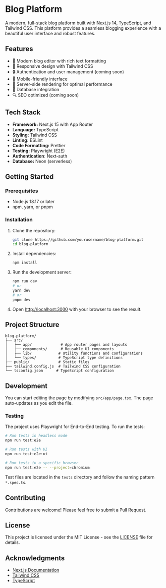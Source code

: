 # Blog Platform

A modern, full-stack blog platform built with Next.js 14, TypeScript, and Tailwind CSS. This platform provides a seamless blogging experience with a beautiful user interface and robust features.

## Features

- 📝 Modern blog editor with rich text formatting
- 🎨 Responsive design with Tailwind CSS
- 🔒 Authentication and user management (coming soon)
- 📱 Mobile-friendly interface
- 🚀 Server-side rendering for optimal performance
- 💾 Database integration
- 🔍 SEO optimized (coming soon)

## Tech Stack

- **Framework:** Next.js 15 with App Router
- **Language:** TypeScript
- **Styling:** Tailwind CSS
- **Linting:** ESLint
- **Code Formatting:** Prettier
- **Testing:** Playwright (E2E)
- **Authentication:** Next-auth
- **Database:** Neon (serverless)

## Getting Started

### Prerequisites

- Node.js 18.17 or later
- npm, yarn, or pnpm

### Installation

1. Clone the repository:

   ```bash
   git clone https://github.com/yourusername/blog-platform.git
   cd blog-platform
   ```

2. Install dependencies:

   ```bash
   npm install
   ```

3. Run the development server:

   ```bash
   npm run dev
   # or
   yarn dev
   # or
   pnpm dev
   ```

4. Open [http://localhost:3000](http://localhost:3000) with your browser to see the result.

## Project Structure

```
blog-platform/
├── src/
│   ├── app/             # App router pages and layouts
│   ├── components/      # Reusable UI components
│   ├── lib/            # Utility functions and configurations
│   └── types/          # TypeScript type definitions
├── public/             # Static files
├── tailwind.config.js  # Tailwind CSS configuration
└── tsconfig.json      # TypeScript configuration
```

## Development

You can start editing the page by modifying `src/app/page.tsx`. The page auto-updates as you edit the file.

### Testing

The project uses Playwright for End-to-End testing. To run the tests:

```bash
# Run tests in headless mode
npm run test:e2e

# Run tests with UI
npm run test:e2e:ui

# Run tests in a specific browser
npm run test:e2e -- --project=chromium
```

Test files are located in the `tests` directory and follow the naming pattern `*.spec.ts`.

## Contributing

Contributions are welcome! Please feel free to submit a Pull Request.

## License

This project is licensed under the MIT License - see the [LICENSE](LICENSE) file for details.

## Acknowledgments

- [Next.js Documentation](https://nextjs.org/docs)
- [Tailwind CSS](https://tailwindcss.com)
- [TypeScript](https://www.typescriptlang.org)
